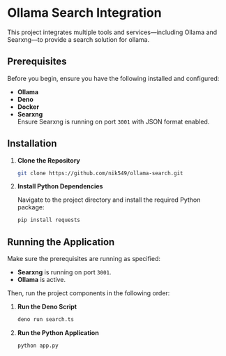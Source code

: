 # Ollama Search Integration

This project integrates multiple tools and services—including Ollama and Searxng—to provide a search solution for ollama.

## Prerequisites

Before you begin, ensure you have the following installed and configured:

- **Ollama**
- **Deno**
- **Docker**
- **Searxng**  
  Ensure Searxng is running on port `3001` with JSON format enabled.

## Installation

1. **Clone the Repository**

   ```bash
   git clone https://github.com/nik549/ollama-search.git
   ```

2. **Install Python Dependencies**

   Navigate to the project directory and install the required Python package:

   ```bash
   pip install requests
   ```

## Running the Application

Make sure the prerequisites are running as specified:

- **Searxng** is running on port `3001`.
- **Ollama** is active.

Then, run the project components in the following order:

1. **Run the Deno Script**

   ```bash
   deno run search.ts
   ```

2. **Run the Python Application**

   ```bash
   python app.py
   ```
